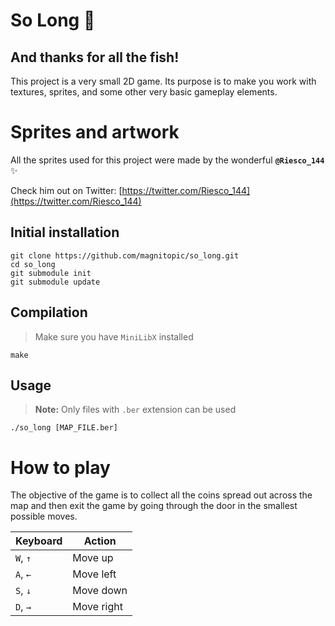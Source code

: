 # So Long 🐬

## And thanks for all the fish!

This project is a very small 2D game. Its purpose is to make you work with textures, sprites, and some other very basic gameplay elements.

# Sprites and artwork

All the sprites used for this project were made by the wonderful **`@Riesco_144`** ✨

Check him out on Twitter: [https://twitter.com/Riesco_144](https://twitter.com/Riesco_144)

## Initial installation

```
git clone https://github.com/magnitopic/so_long.git
cd so_long
git submodule init
git submodule update
```

## Compilation

> Make sure you have `MiniLibX` installed

```
make
```

## Usage

> **Note:** Only files with `.ber` extension can be used

```
./so_long [MAP_FILE.ber]
```

# How to play

The objective of the game is to collect all the coins spread out across the map and then exit the game by going through the door in the smallest possible moves.

| Keyboard | Action     |
| -------- | ---------- |
| `W`, `↑` | Move up    |
| `A`, `←` | Move left  |
| `S`, `↓` | Move down  |
| `D`, `→` | Move right |

